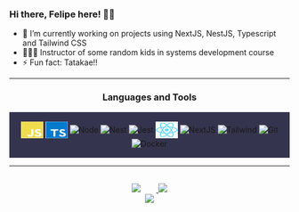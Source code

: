 ### Hi there, Felipe here! 👋🏽

- 🔭 I’m currently working on projects using NextJS, NestJS, Typescript and Tailwind CSS
- 👨🏽‍🏫 Instructor of some random kids in systems development course
- ⚡ Fun fact: Tatakae!!

<hr/>
<div align=center>
<h3> Languages and Tools </h3>
</div>

<div style="display: inline_block; background-color: #34344E" align="center"><br>
  <img align="center" alt="JS" height="30" width="40" src="https://raw.githubusercontent.com/devicons/devicon/master/icons/javascript/javascript-plain.svg">
  <img align="center" alt="TS" height="30" width="40" src="https://raw.githubusercontent.com/devicons/devicon/master/icons/typescript/typescript-plain.svg">
  <img align="center" alt="Node" height="30" width="40" src="https://cdn.jsdelivr.net/gh/devicons/devicon/icons/nodejs/nodejs-original.svg">
  <img align="center" alt="Nest" height="30" width="40" src="https://cdn.jsdelivr.net/gh/devicons/devicon/icons/nestjs/nestjs-plain.svg">
  <img align="center" alt="Jest" height="30" width="40" src="https://cdn.jsdelivr.net/gh/devicons/devicon/icons/jest/jest-plain.svg">
  <img align="center" alt="React" height="30" width="40" src="https://raw.githubusercontent.com/devicons/devicon/master/icons/react/react-original.svg">
  <img align="center" alt="NextJS" height="30" width="30" src="https://camo.githubusercontent.com/92ec9eb7eeab7db4f5919e3205918918c42e6772562afb4112a2909c1aaaa875/68747470733a2f2f6173736574732e76657263656c2e636f6d2f696d6167652f75706c6f61642f76313630373535343338352f7265706f7369746f726965732f6e6578742d6a732f6e6578742d6c6f676f2e706e67">
  <img align="center" alt="Tailwind" height="30" width="40" src="https://cdn.jsdelivr.net/gh/devicons/devicon/icons/tailwindcss/tailwindcss-plain.svg">
  <img align="center" alt="Git" height="30" src="https://cdn.jsdelivr.net/gh/devicons/devicon/icons/git/git-original.svg">
  <img align="center" alt="Docker" height="40" src="https://cdn.jsdelivr.net/gh/devicons/devicon/icons/docker/docker-original.svg">
  <br><br>
</div>

<hr/><br>

<div align="center">
  <a href="https://github.com/FelipeSantos92Dev">
  <img height="180em" src="https://github-readme-stats.vercel.app/api?username=FelipeSantos92Dev&show_icons=true&theme=great-gatsby&include_all_commits=true&count_private=true" style="margin-right: 2em" />
  <img height="180em" src="https://github-readme-stats.vercel.app/api/top-langs/?username=FelipeSantos92Dev&layout=compact&langs_count=7&theme=great-gatsby"/><br/>
  <img height="180em" src="https://github-readme-streak-stats.herokuapp.com/?user=FelipeSantos92Dev&theme=great-gatsby&hide_border=false"/>
</div>

